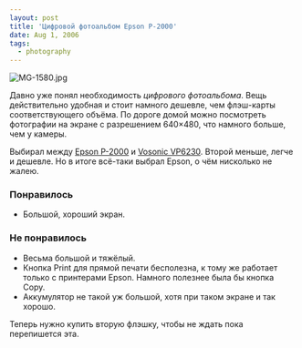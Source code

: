 ```yaml
---
layout: post
title: 'Цифровой фотоальбом Epson P-2000'
date: Aug 1, 2006
tags:
  - photography
---
```


![MG-1580.jpg](upload://MG-1580.jpg)

Давно уже понял необходимость *цифрового фотоальбома*. Вещь действительно удобная и стоит намного дешевле, чем флэш-карты соответствующего объёма. По дороге домой можно посмотреть фотографии на экране с разрешением 640×480, что намного больше, чем у камеры.

Выбирал между [Epson P-2000](http://onlinetrade.ru/cash/info/22649.html "Цифровой фотоальбом Epson P-2000") и [Vosonic VP6230](http://onlinetrade.ru/cash/info/28754.html "Цифровой фотоальбом Vosonic VP6230"). Второй меньше, легче и дешевле. Но в итоге всё-таки выбрал Epson, о чём нисколько не жалею.

### Понравилось

- Большой, хороший экран.

### Не понравилось

- Весьма большой и тяжёлый.
- Кнопка Print для прямой печати бесполезна, к тому же работает только с принтерами Epson. Намного полезнее была бы кнопка Copy.
- Аккумулятор не такой уж большой, хотя при таком экране и так хорошо.

Теперь нужно купить вторую флэшку, чтобы не ждать пока перепишется эта.
